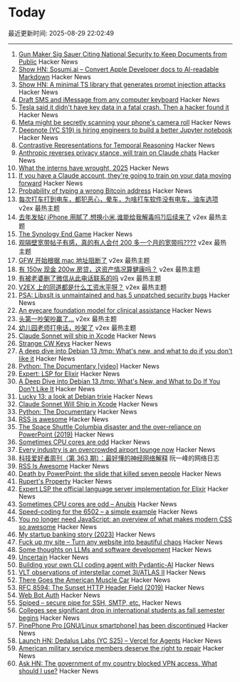 # Today

最近更新时间: 2025-08-29 22:02:49

--- 
1. [Gun Maker Sig Sauer Citing National Security to Keep Documents from Public](https://practicalshootinginsights.com/eighth-circuit-fmeca-update/) Hacker News
2. [Show HN: Sosumi.ai – Convert Apple Developer docs to AI-readable Markdown](https://sosumi.ai/) Hacker News
3. [Show HN: A minimal TS library that generates prompt injection attacks](https://prompt-injector.blueprintlab.io/) Hacker News
4. [Draft SMS and iMessage from any computer keyboard](https://sethmlarson.dev/draft-sms-and-imessage-from-any-computer-keyboard) Hacker News
5. [Tesla said it didn't have key data in a fatal crash. Then a hacker found it](https://www.washingtonpost.com/technology/2025/08/29/tesla-autopilot-crashes-evidence-testimony-wrongful-death/) Hacker News
6. [Meta might be secretly scanning your phone's camera roll](https://www.zdnet.com/article/meta-might-be-secretly-scanning-your-phones-camera-roll-how-to-check-and-turn-it-off/) Hacker News
7. [Deepnote (YC S19) is hiring engineers to build a better Jupyter notebook](https://deepnote.com/join-us) Hacker News
8. [Contrastive Representations for Temporal Reasoning](https://princeton-rl.github.io/CRTR/) Hacker News
9. [Anthropic reverses privacy stance, will train on Claude chats](https://www.perplexity.ai/page/anthropic-reverses-privacy-sta-xH4KWU9nS3KH4Aj9F12dvQ) Hacker News
10. [What the interns have wrought, 2025](https://blog.janestreet.com/wrought-2025/) Hacker News
11. [If you have a Claude account, they're going to train on your data moving forward](https://old.reddit.com/r/LocalLLaMA/comments/1n2ubjx/if_you_have_a_claude_personal_account_they_are/) Hacker News
12. [Probability of typing a wrong Bitcoin address](https://www.johndcook.com/blog/2025/08/28/wrong-address/) Hacker News
13. [每次打车打到电车，都犯恶心，晕车，为啥打车软件没有电车，油车选项](https://www.v2ex.com/t/1155720) v2ex 最热主题
14. [去年发帖( iPhone 用腻了,想换小米,谁能给我解毒吗?)后续来了](https://www.v2ex.com/t/1155719) v2ex 最热主题
15. [The Synology End Game](https://lowendbox.com/blog/they-used-to-be-good-but-now-theyve-turned-to-evil-the-synology-end-game/) Hacker News
16. [观隔壁宽带帖子有感，真的有人会付 200 多一个月的宽带吗????](https://www.v2ex.com/t/1155739) v2ex 最热主题
17. [GFW 开始根据 mac 地址阻断了](https://www.v2ex.com/t/1155738) v2ex 最热主题
18. [有 150w 现金 200w 房贷，这资产情况算健康吗？](https://www.v2ex.com/t/1155721) v2ex 最热主题
19. [有被老婆删了微信从此电话联系的吗](https://www.v2ex.com/t/1155715) v2ex 最热主题
20. [V2EX 上的同道都是什么工资水平呀？](https://www.v2ex.com/t/1155706) v2ex 最热主题
21. [PSA: Libxslt is unmaintained and has 5 unpatched security bugs](https://vuxml.freebsd.org/freebsd/b0a3466f-5efc-11f0-ae84-99047d0a6bcc.html) Hacker News
22. [An eyecare foundation model for clinical assistance](https://www.nature.com/articles/s41591-025-03900-7) Hacker News
23. [头第一吵架吵赢了...](https://www.v2ex.com/t/1155712) v2ex 最热主题
24. [幼儿园老师打电话，吵架了](https://www.v2ex.com/t/1155696) v2ex 最热主题
25. [Claude Sonnet will ship in Xcode](https://developer.apple.com/documentation/xcode-release-notes/xcode-26-release-notes) Hacker News
26. [Strange CW Keys](https://sites.google.com/site/oh6dccw/strangecwkeys) Hacker News
27. [A deep dive into Debian 13 /tmp: What's new, and what to do if you don't like it](https://lowendbox.com/blog/a-deep-dive-into-debian-13s-tmp-whats-new-and-what-to-do-if-you-dont-like-it/) Hacker News
28. [Python: The Documentary [video]](https://www.youtube.com/watch?v=GfH4QL4VqJ0) Hacker News
29. [Expert: LSP for Elixir](https://github.com/elixir-lang/expert) Hacker News
30. [A Deep Dive into Debian 13 /tmp: What's New, and What to Do If You Don't Like It](https://lowendbox.com/blog/a-deep-dive-into-debian-13s-tmp-whats-new-and-what-to-do-if-you-dont-like-it/) Hacker News
31. [Lucky 13: a look at Debian trixie](https://lwn.net/Articles/1033474/) Hacker News
32. [Claude Sonnet Will Ship in Xcode](https://developer.apple.com/documentation/xcode-release-notes/xcode-26-release-notes) Hacker News
33. [Python: The Documentary](https://lwn.net/Articles/1035537/) Hacker News
34. [RSS is awesome](https://evanverma.com/rss-is-awesome) Hacker News
35. [The Space Shuttle Columbia disaster and the over-reliance on PowerPoint (2019)](https://mcdreeamiemusings.com/blog/2019/4/13/gsux1h6bnt8lqjd7w2t2mtvfg81uhx) Hacker News
36. [Sometimes CPU cores are odd](https://anubis.techaro.lol/blog/2025/cpu-core-odd/) Hacker News
37. [Every industry is an overcrowded airport lounge now](https://quoththeraven.substack.com/p/every-industry-is-an-overcrowded) Hacker News
38. [科技爱好者周刊（第 363 期）：最好懂的神经网络解释](http://www.ruanyifeng.com/blog/2025/08/weekly-issue-363.html) 阮一峰的网络日志
39. [RSS Is Awesome](https://evanverma.com/rss-is-awesome) Hacker News
40. [Death by PowerPoint: the slide that killed seven people](https://mcdreeamiemusings.com/blog/2019/4/13/gsux1h6bnt8lqjd7w2t2mtvfg81uhx) Hacker News
41. [Rupert's Property](https://johncarlosbaez.wordpress.com/2025/08/28/a-polyhedron-without-ruperts-property/) Hacker News
42. [Expert LSP the official language server implementation for Elixir](https://github.com/elixir-lang/expert) Hacker News
43. [Sometimes CPU cores are odd – Anubis](https://anubis.techaro.lol/blog/2025/cpu-core-odd/) Hacker News
44. [Speed-coding for the 6502 – a simple example](https://www.colino.net/wordpress/en/archives/2025/08/28/speed-coding-for-the-6502-a-simple-example/) Hacker News
45. [You no longer need JavaScript: an overview of what makes modern CSS so awesome](https://lyra.horse/blog/2025/08/you-dont-need-js/) Hacker News
46. [My startup banking story (2023)](https://mitchellh.com/writing/my-startup-banking-story) Hacker News
47. [Fuck up my site – Turn any website into beautiful chaos](https://www.fuckupmysite.com/?url=https%3A%2F%2Fnews.ycombinator.com&torchCursor=true&comicSans=true&fakeCursors=true&peskyFly=true) Hacker News
48. [Some thoughts on LLMs and software development](https://martinfowler.com/articles/202508-ai-thoughts.html) Hacker News
49. [Uncertain<T>](https://nshipster.com/uncertainty/) Hacker News
50. [Building your own CLI coding agent with Pydantic-AI](https://martinfowler.com/articles/build-own-coding-agent.html) Hacker News
51. [VLT observations of interstellar comet 3I/ATLAS II](https://arxiv.org/abs/2508.18382) Hacker News
52. [There Goes the American Muscle Car](https://thedispatch.com/article/dodge-challenger-muscle-cars/) Hacker News
53. [RFC 8594: The Sunset HTTP Header Field (2019)](https://datatracker.ietf.org/doc/html/rfc8594) Hacker News
54. [Web Bot Auth](https://developers.cloudflare.com/bots/reference/bot-verification/web-bot-auth/) Hacker News
55. [Spiped – secure pipe for SSH, SMTP, etc.](https://www.tarsnap.com/spiped.html) Hacker News
56. [Colleges see significant drop in international students as fall semester begins](https://text.npr.org/nx-s1-5498669) Hacker News
57. [PinePhone Pro [GNU/Linux smartphone] has been discontinued](https://social.treehouse.systems/@pine64/115027515081143369) Hacker News
58. [Launch HN: Dedalus Labs (YC S25) – Vercel for Agents](https://news.ycombinator.com/item?id=45054040) Hacker News
59. [American military service members deserve the right to repair](https://www.militarytimes.com/opinion/2025/07/11/why-service-members-deserve-the-right-to-repair/) Hacker News
60. [Ask HN: The government of my country blocked VPN access. What should I use?](https://news.ycombinator.com/item?id=45054260) Hacker News
